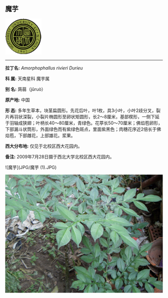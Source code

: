 ## 魔芋

![西北大学校园网络植物志](JPG/nwu.gif)

---

**拉丁名:**  _Amorphophallus rivieri Durieu_

**科 属:** 天南星科 魔芋属 

**别 名:** 蒟蒻（jǔruò）

**原产地:** 中国

**形  态:** 多年生草本，块茎扁圆形。先花后叶，叶1枚，具3小叶，小叶2歧分叉，裂片再羽状深裂，小裂片椭圆形至卵状矩圆形，长2～8厘米，基部楔形，一侧下延于羽轴成狭翅；叶柄长40～80厘米，青绿色。花葶长50～70厘米；佛焰苞卵形，下部漏斗状筒形，外面绿色而有紫绿色斑点，里面紫黑色；肉穗花序近2倍长于佛焰苞，下部雌花，上部雄花。浆果。

**西大分布地:** 仅见于北校区西大花园内。

**备注:** 2009年7月28日摄于西北大学北校区西大花园内。　

![魔芋](JPG/魔芋 (1).JPG) 

![魔芋](JPG/魔芋.JPG) 

